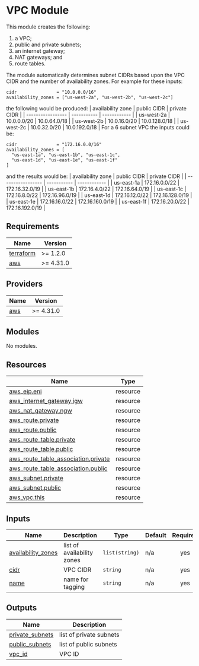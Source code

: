 <!-- BEGIN_TF_DOCS -->
# VPC Module

This module creates the following:
1. a VPC;
2. public and private subnets;
3. an internet gateway;
4. NAT gateways; and
5. route tables.

The module automatically determines subnet CIDRs based upon the VPC CIDR
and the number of availability zones. For example for these inputs:
```
cidr               = "10.0.0.0/16"
availability_zones = ["us-west-2a", "us-west-2b", "us-west-2c"]
```
the following would be produced:
| availability zone | public CIDR | private CIDR |
| ----------------- | ----------- | ------------ |
| us-west-2a | 10.0.0.0/20 | 10.0.64.0/18 |
| us-west-2b | 10.0.16.0/20 | 10.0.128.0/18 |
| us-west-2c | 10.0.32.0/20 | 10.0.192.0/18 |
For a 6 subnet VPC the inputs could be:
```
cidr               = "172.16.0.0/16"
availability_zones = [
  "us-east-1a", "us-east-1b", "us-east-1c",
  "us-east-1d", "us-east-1e", "us-east-1f"
]
```
and the results would be:
| availability zone | public CIDR | private CIDR |
| ----------------- | ----------- | ------------ |
| us-east-1a | 172.16.0.0/22 | 172.16.32.0/19 |
| us-east-1b | 172.16.4.0/22 | 172.16.64.0/19 |
| us-east-1c | 172.16.8.0/22 | 172.16.96.0/19 |
| us-east-1d | 172.16.12.0/22 | 172.16.128.0/19 |
| us-east-1e | 172.16.16.0/22 | 172.16.160.0/19 |
| us-east-1f | 172.16.20.0/22 | 172.16.192.0/19 |

## Requirements

| Name | Version |
|------|---------|
| <a name="requirement_terraform"></a> [terraform](#requirement\_terraform) | >= 1.2.0 |
| <a name="requirement_aws"></a> [aws](#requirement\_aws) | >= 4.31.0 |

## Providers

| Name | Version |
|------|---------|
| <a name="provider_aws"></a> [aws](#provider\_aws) | >= 4.31.0 |

## Modules

No modules.

## Resources

| Name | Type |
|------|------|
| [aws_eip.eni](https://registry.terraform.io/providers/hashicorp/aws/latest/docs/resources/eip) | resource |
| [aws_internet_gateway.igw](https://registry.terraform.io/providers/hashicorp/aws/latest/docs/resources/internet_gateway) | resource |
| [aws_nat_gateway.ngw](https://registry.terraform.io/providers/hashicorp/aws/latest/docs/resources/nat_gateway) | resource |
| [aws_route.private](https://registry.terraform.io/providers/hashicorp/aws/latest/docs/resources/route) | resource |
| [aws_route.public](https://registry.terraform.io/providers/hashicorp/aws/latest/docs/resources/route) | resource |
| [aws_route_table.private](https://registry.terraform.io/providers/hashicorp/aws/latest/docs/resources/route_table) | resource |
| [aws_route_table.public](https://registry.terraform.io/providers/hashicorp/aws/latest/docs/resources/route_table) | resource |
| [aws_route_table_association.private](https://registry.terraform.io/providers/hashicorp/aws/latest/docs/resources/route_table_association) | resource |
| [aws_route_table_association.public](https://registry.terraform.io/providers/hashicorp/aws/latest/docs/resources/route_table_association) | resource |
| [aws_subnet.private](https://registry.terraform.io/providers/hashicorp/aws/latest/docs/resources/subnet) | resource |
| [aws_subnet.public](https://registry.terraform.io/providers/hashicorp/aws/latest/docs/resources/subnet) | resource |
| [aws_vpc.this](https://registry.terraform.io/providers/hashicorp/aws/latest/docs/resources/vpc) | resource |

## Inputs

| Name | Description | Type | Default | Required |
|------|-------------|------|---------|:--------:|
| <a name="input_availability_zones"></a> [availability\_zones](#input\_availability\_zones) | list of availability zones | `list(string)` | n/a | yes |
| <a name="input_cidr"></a> [cidr](#input\_cidr) | VPC CIDR | `string` | n/a | yes |
| <a name="input_name"></a> [name](#input\_name) | name for tagging | `string` | n/a | yes |

## Outputs

| Name | Description |
|------|-------------|
| <a name="output_private_subnets"></a> [private\_subnets](#output\_private\_subnets) | list of private subnets |
| <a name="output_public_subnets"></a> [public\_subnets](#output\_public\_subnets) | list of public subnets |
| <a name="output_vpc_id"></a> [vpc\_id](#output\_vpc\_id) | VPC ID |
<!-- END_TF_DOCS -->
